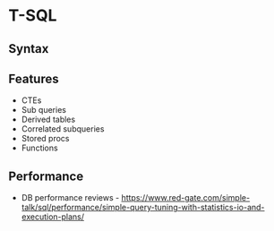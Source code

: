 # T-SQL 

## Syntax

## Features
- CTEs
- Sub queries
- Derived tables
- Correlated subqueries
- Stored procs
- Functions

## Performance
- DB performance reviews - https://www.red-gate.com/simple-talk/sql/performance/simple-query-tuning-with-statistics-io-and-execution-plans/
